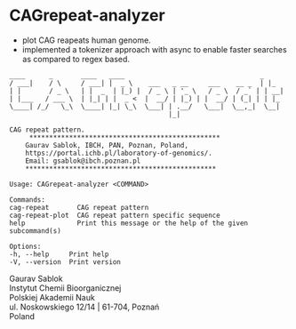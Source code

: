 # CAGrepeat-analyzer
- plot CAG reapeats human genome.
- implemented a tokenizer approach with async to enable faster searches as compared to regex based.

```
____      _       ____   ____                                  _
/ ___|    / \     / ___| |  _ \    ___   _ __     ___    __ _  | |_
| |       / _ \   | |  _  | |_) |  / _ \ | '_ \   / _ \  / _` | | __|
| |___   / ___ \  | |_| | |  _ <  |  __/ | |_) | |  __/ | (_| | | |_
\____| /_/   \_\  \____| |_| \_\  \___| | .__/   \___|  \__,_|  \__|
                                        |_|

CAG repeat pattern.
     ************************************************
    Gaurav Sablok, IBCH, PAN, Poznan, Poland,
    https://portal.ichb.pl/laboratory-of-genomics/.
    Email: gsablok@ibch.poznan.pl
    ************************************************

Usage: CAGrepeat-analyzer <COMMAND>

Commands:
cag-repeat       CAG repeat pattern
cag-repeat-plot  CAG repeat pattern specific sequence
help             Print this message or the help of the given subcommand(s)

Options:
-h, --help     Print help
-V, --version  Print version
```
Gaurav Sablok \
Instytut Chemii Bioorganicznej \
Polskiej Akademii Nauk \
ul. Noskowskiego 12/14 | 61-704, Poznań \
Poland
